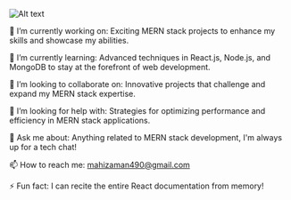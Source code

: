 
![Alt text]([url_to_image](https://i.ibb.co/p1Jrvtz/Project-Timeline-page-0001.jpg))





🔭 I’m currently working on: Exciting MERN stack projects to enhance my skills and showcase my abilities.

🌱 I’m currently learning: Advanced techniques in React.js, Node.js, and MongoDB to stay at the forefront of web development.

👯 I’m looking to collaborate on: Innovative projects that challenge and expand my MERN stack expertise.

🤔 I’m looking for help with: Strategies for optimizing performance and efficiency in MERN stack applications.

💬 Ask me about: Anything related to MERN stack development, I'm always up for a tech chat!

📫 How to reach me: mahizaman490@gmail.com

⚡ Fun fact: I can recite the entire React documentation from memory!
